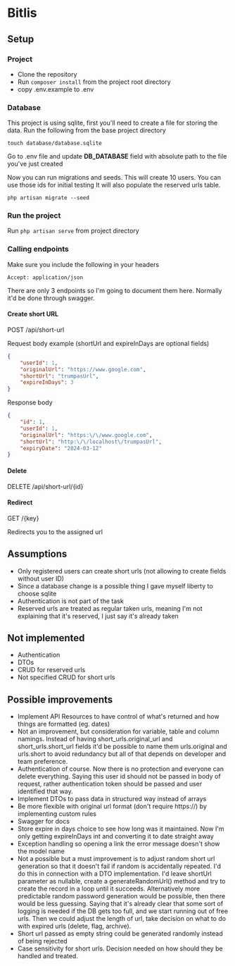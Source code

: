 # Bitlis

## Setup

### Project

- Clone the repository
- Run ```composer install``` from the project root directory
- copy .env.example to .env

### Database

This project is using sqlite, first you'll need to create a file for storing the data. Run the following from the base 
project directory
```
touch database/database.sqlite
```
Go to .env file and update <b>DB_DATABASE</b> field with absolute path to the file you've just created

Now you can run migrations and seeds. This will create 10 users. You can use those ids for initial testing 
It will also populate the reserved urls table.

```
php artisan migrate --seed
```
### Run the project

Run ```php artisan serve``` from project directory

### Calling endpoints

Make sure you include the following in your headers
```
Accept: application/json
```
There are only 3 endpoints so I'm going to document them here. Normally it'd be done through swagger.

#### Create short URL
POST /api/short-url

Request body example (shortUrl and expireInDays are optional fields)
```json
{
    "userId": 1,
    "originalUrl": "https://www.google.com",
    "shortUrl": "trumpasUrl",
    "expireInDays": 3
}
```
Response body
```json
{
	"id": 1,
	"userId": 1,
	"originalUrl": "https:\/\/www.google.com",
	"shortUrl": "http:\/\/localhost\/trumpasUrl",
	"expiryDate": "2024-03-12"
}
```
#### Delete 
DELETE /api/short-url/{id}

#### Redirect
GET /{key}

Redirects you to the assigned url

## Assumptions
- Only registered users can create short urls (not allowing to create fields without user ID)
- Since a database change is a possible thing I gave myself liberty to choose sqlite
- Authentication is not part of the task
- Reserved urls are treated as regular taken urls, meaning I'm not explaining that it's reserved, I just say it's 
already taken

## Not implemented
- Authentication
- DTOs
- CRUD for reserved urls
- Not specified CRUD for short urls

## Possible improvements

- Implement API Resources to have control of what's returned and how things are formatted (eg. dates)
- Not an improvement, but consideration for variable, table and column namings. Instead of  having
  short_urls.original_url and short_urls.short_url fields it'd be possible to name them urls.original and urls.short
  to avoid redundancy but all of that depends on developer and team preference.
- Authentication of course. Now there is no protection and everyone can delete everything. Saying this user id should 
not be passed in body of request, rather authentication token should be passed and user identified that way.
- Implement DTOs to pass data in structured way instead of arrays
- Be more flexible with original url format (don't require https://) by implementing custom rules
- Swagger for docs
- Store expire in days choice to see how long was it maintained. Now I'm only getting expireInDays int and converting 
it to date straight away
- Exception handling so opening a link the error message doesn't show the model name
- Not a possible but a must improvement is to adjust random short url generation so that it doesn't fail if random is
accidentally repeated. I'd do this in connection with a DTO implementation. I'd leave shortUrl parameter as nullable,
create a generateRandomUrl() method and try to create the record in a loop until it succeeds. Alternatively more 
predictable random password generation would be possible, then there would be less guessing. Saying that it's already
clear that some sort of logging is needed if the DB gets too full, and we start running out of free urls. Then we could
adjust the length of url, take decision on what to do with expired urls (delete, flag, archive).
- Short url passed as empty string could be generated randomly instead of being rejected
- Case sensitivity for short urls. Decision needed on how should they be handled and treated.
